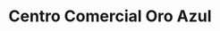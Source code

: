 ---
title: "Centro Comercial Oro Azul"
url: /trujillo/centro-comercial-oro-azul/
shop: centro comercial
---